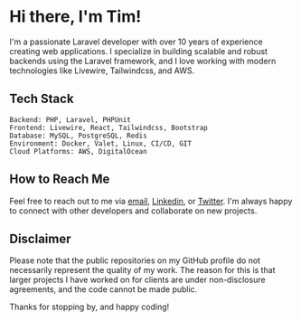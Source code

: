 # Hi there, I'm Tim!

I'm a passionate Laravel developer with over 10 years of experience creating web applications. I specialize in building scalable and robust backends using the Laravel framework, and I love working with modern technologies like Livewire, Tailwindcss, and AWS.

## Tech Stack

    Backend: PHP, Laravel, PHPUnit
    Frontend: Livewire, React, Tailwindcss, Bootstrap
    Database: MySQL, PostgreSQL, Redis
    Environment: Docker, Valet, Linux, CI/CD, GIT
    Cloud Platforms: AWS, DigitalOcean

## How to Reach Me

Feel free to reach out to me via [email](tim.wassenburg@thefuturepartners.nl), [Linkedin](https://www.linkedin.com/in/tim-wassenburg/), or [Twitter](https://twitter.com/timwassenburg/). I'm always happy to connect with other developers and collaborate on new projects.


## Disclaimer

Please note that the public repositories on my GitHub profile do not necessarily represent the quality of my work. The reason for this is that larger projects I have worked on for clients are under non-disclosure agreements, and the code cannot be made public.

Thanks for stopping by, and happy coding!
